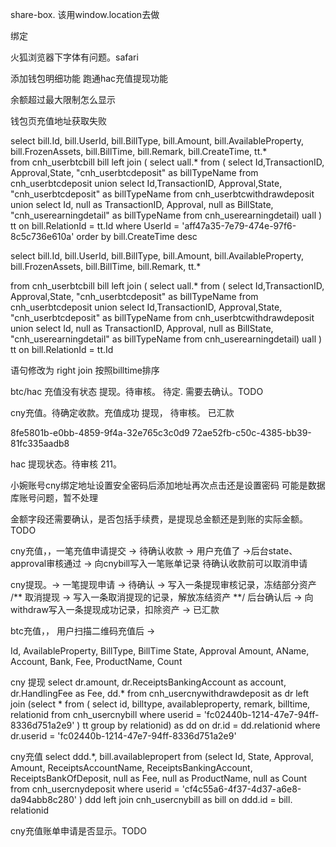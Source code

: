 share-box.  该用window.location去做

绑定


火狐浏览器下字体有问题。safari


添加钱包明细功能
跑通hac充值提现功能

余额超过最大限制怎么显示

钱包页充值地址获取失败

select 
bill.Id,
bill.UserId,
bill.BillType,
bill.Amount,
bill.AvailableProperty,
bill.FrozenAssets,
bill.BillTime,
bill.Remark,
bill.CreateTime,
tt.*  
from cnh_userbtcbill bill 
left join (
  select uall.* from (
  select Id,TransactionID, Approval,State, "cnh_userbtcdeposit" as billTypeName    from cnh_userbtcdeposit
  union 
  select Id,TransactionID, Approval,State,  "cnh_userbtcdeposit" as billTypeName    from cnh_userbtcwithdrawdeposit
  union 
  select Id, null as TransactionID,  Approval, null as BillState,  "cnh_userearningdetail" as billTypeName   from cnh_userearningdetail) uall
) tt
on bill.RelationId = tt.Id
where UserId = 'aff47a35-7e79-474e-97f6-8c5c736e610a'
order by bill.CreateTime desc



select 
bill.Id,
bill.UserId,
bill.BillType,
bill.Amount,
bill.AvailableProperty,
bill.FrozenAssets,
bill.BillTime,
bill.Remark,
tt.*  

from cnh_userbtcbill bill 
left join (
  select uall.* from (
  select Id,TransactionID, Approval,State, "cnh_userbtcdeposit" as billTypeName    from cnh_userbtcdeposit
  union 
  select Id,TransactionID, Approval,State,  "cnh_userbtcdeposit" as billTypeName    from cnh_userbtcwithdrawdeposit
  union 
  select Id, null as TransactionID,  Approval, null as BillState,  "cnh_userearningdetail" as billTypeName   from cnh_userearningdetail) uall
) tt
on bill.RelationId = tt.Id



语句修改为 right join  按照billtime排序




btc/hac  充值没有状态
提现。待审核。   待定.    需要去确认。TODO

cny充值。待确定收款。充值成功
提现，   待审核。 已汇款

8fe5801b-e0bb-4859-9f4a-32e765c3c0d9
72ae52fb-c50c-4385-bb39-81fc335aadb8



hac 提现状态。待审核 211。

小婉账号cny绑定地址设置安全密码后添加地址再次点击还是设置密码
可能是数据库账号问题，暂不处理



金额字段还需要确认，是否包括手续费，是提现总金额还是到账的实际金额。TODO


cny充值，，一笔充值申请提交 -> 待确认收款 -> 用户充值了 ->后台state、approval审核通过 -> 向cnybill写入一笔账单记录
待确认收款前可以取消申请

cny提现。-> 一笔提现申请 -> 待确认 -> 写入一条提现审核记录，冻结部分资产
/**
取消提现 -> 写入一条取消提现的记录，解放冻结资产
**/
后台确认后 -> 向withdraw写入一条提现成功记录，扣除资产 ->  已汇款 



btc充值，，  用户扫描二维码充值后 -> 

Id, AvailableProperty, BillType, BillTime
State, Approval
Amount, AName, Account, Bank, Fee, ProductName, Count


cny 提现
select dr.amount, dr.ReceiptsBankingAccount as account, dr.HandlingFee as Fee, dd.*
from cnh_usercnywithdrawdeposit as dr
left join 
(select * from (
select id, billtype, availableproperty, remark, billtime, relationid from cnh_usercnybill where userid = 'fc02440b-1214-47e7-94ff-8336d751a2e9'
) tt  group by relationid) as dd
on dr.id = dd.relationid
where dr.userid = 'fc02440b-1214-47e7-94ff-8336d751a2e9'



cny充值
select ddd.*, bill.availablepropert
from
(select Id, State, Approval, Amount, ReceiptsAccountName, ReceiptsBankingAccount, ReceiptsBankOfDeposit, null as Fee, null as ProductName, null as Count
from cnh_usercnydeposit 
where userid = 'cf4c55a6-4f37-4d37-a6e8-da94abb8c280'
) ddd
left join cnh_usercnybill as bill
on ddd.id = bill. relationid




cny充值账单申请是否显示。TODO